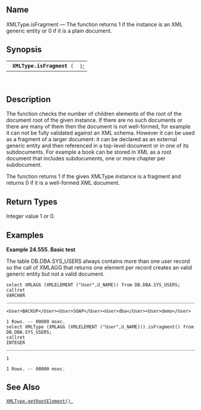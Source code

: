 <div>

<div>

</div>

<div>

## Name

XMLType.isFragment — The function returns 1 if the instance is an XML
generic entity or 0 if it is a plain document.

</div>

<div>

## Synopsis

<div>

|                                 |      |
|---------------------------------|------|
| ` `**`XMLType.isFragment`**` (` | `)`; |

<div>

 

</div>

</div>

</div>

<div>

## Description

The function checks the number of children elements of the root of the
document root of the given instance. If there are no such documents or
there are many of them then the document is not well-formed, for example
it can not be fully validated against an XML schema. However it can be
used as a fragment of a larger document: it can be declared as an
external generic entity and then referenced in a top-level document or
in one of its subdocuments. For example a book can be stored in XML as a
root document that includes subdocuments, one or more chapter per
subdocument.

The function returns 1 if the given XMLType instance is a fragment and
returns 0 if it is a well-formed XML document.

</div>

<div>

## Return Types

Integer value 1 or 0.

</div>

<div>

## Examples

<div>

**Example 24.555. Basic test**

<div>

The table DB.DBA.SYS_USERS always contains more than one user record so
the call of XMLAGG that returns one element per record creates an valid
generic entity but not a valid document.

``` screen
select XMLAGG (XMLELEMENT ("User",U_NAME)) from DB.DBA.SYS_USERS;
callret
VARCHAR
_______________________________________________________________________________

<User>BACKUP</User><User>SOAP</User><User>dba</User><User>demo</User>

1 Rows. -- 00000 msec.
select XMLType (XMLAGG (XMLELEMENT ("User",U_NAME))).isFragment() from DB.DBA.SYS_USERS;
callret
INTEGER
_______________________________________________________________________________

1

1 Rows. -- 00000 msec.
```

</div>

</div>

  

</div>

<div>

## See Also

<a href="fn_xmltype.getrootelement.html" class="link"
title="XMLType.getRootElement"><code
class="function">XMLType.getRootElement() </code></a>

</div>

</div>
